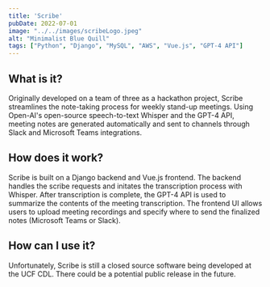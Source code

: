 ```yaml
---
title: 'Scribe'
pubDate: 2022-07-01
image: "../../images/scribeLogo.jpeg"
alt: "Minimalist Blue Quill"
tags: ["Python", "Django", "MySQL", "AWS", "Vue.js", "GPT-4 API"]
---
```


## **What is it?**

Originally developed on a team of three as a hackathon project, Scribe streamlines the note-taking process for weekly stand-up meetings. Using Open-AI's open-source speech-to-text Whisper and the GPT-4 API, meeting notes are generated automatically and sent to channels through Slack and Microsoft Teams integrations.


## **How does it work?**

Scribe is built on a Django backend and Vue.js frontend. The backend handles the scribe requests and initates the transcription process with Whisper. After transcription is complete, the GPT-4 API is used to summarize the contents of the meeting transcription. The frontend UI allows users to upload meeting recordings and specify where to send the finalized notes (Microsoft Teams or Slack).

## **How can I use it?**

Unfortunately, Scribe is still a closed source software being developed at the UCF CDL. There could be a potential public release in the future.